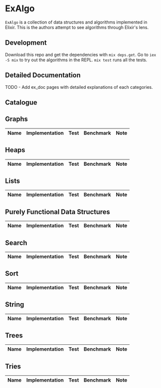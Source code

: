 # ExAlgo

`ExAlgo` is a collection of data structures and algorithms implemented in Elixir. This is the authors attempt to see algorithms through Elixir's lens.

## Development

Download this repo and get the dependencies with `mix deps.get`. Go to `iex -S mix` to try out the algorithms in the REPL. `mix test` runs all the tests.

## Detailed Documentation
TODO - Add ex_doc pages with detailed explanations of each categories.

## Catalogue

## Graphs
| Name | Implementation | Test | Benchmark | Note |
| :--: | :------------: | :--: | :-------: | :--: |

## Heaps
| Name | Implementation | Test | Benchmark | Note |
| :--: | :------------: | :--: | :-------: | :--: |

## Lists
| Name | Implementation | Test | Benchmark | Note |
| :--: | :------------: | :--: | :-------: | :--: |

## Purely Functional Data Structures
| Name | Implementation | Test | Benchmark | Note |
| :--: | :------------: | :--: | :-------: | :--: |

## Search
| Name | Implementation | Test | Benchmark | Note |
| :--: | :------------: | :--: | :-------: | :--: |
## Sort
| Name | Implementation | Test | Benchmark | Note |
| :--: | :------------: | :--: | :-------: | :--: |

## String
| Name | Implementation | Test | Benchmark | Note |
| :--: | :------------: | :--: | :-------: | :--: |

## Trees
| Name | Implementation | Test | Benchmark | Note |
| :--: | :------------: | :--: | :-------: | :--: |

## Tries
| Name | Implementation | Test | Benchmark | Note |
| :--: | :------------: | :--: | :-------: | :--: |

